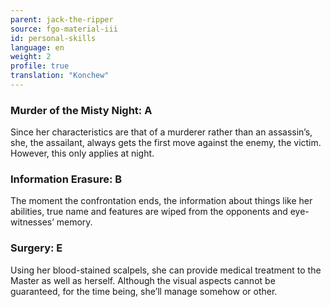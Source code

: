 ```yaml
---
parent: jack-the-ripper
source: fgo-material-iii
id: personal-skills
language: en
weight: 2
profile: true
translation: "Konchew"
---
```


### Murder of the Misty Night: A

Since her characteristics are that of a murderer rather than an assassin’s, she, the assailant, always gets the first move against the enemy, the victim.
However, this only applies at night.

### Information Erasure: B

The moment the confrontation ends, the information about things like her abilities, true name and features are wiped from the opponents and eye-witnesses’ memory.

### Surgery: E

Using her blood-stained scalpels, she can provide medical treatment to the Master as well as herself.
Although the visual aspects cannot be guaranteed, for the time being, she’ll manage somehow or other.
